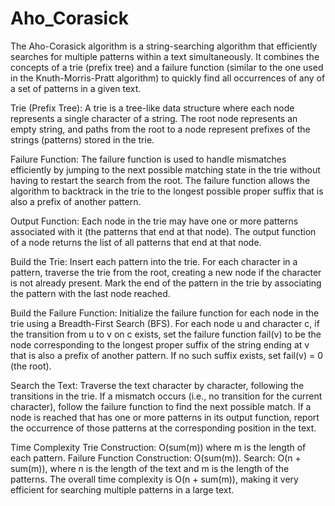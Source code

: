 # Aho_Corasick


The Aho-Corasick algorithm is a string-searching algorithm that efficiently searches for multiple patterns within a text simultaneously. It combines the concepts of a trie (prefix tree) and a failure function (similar to the one used in the Knuth-Morris-Pratt algorithm) to quickly find all occurrences of any of a set of patterns in a given text.


Trie (Prefix Tree):
A trie is a tree-like data structure where each node represents a single character of a string.
The root node represents an empty string, and paths from the root to a node represent prefixes of the strings (patterns) stored in the trie.

Failure Function:
The failure function is used to handle mismatches efficiently by jumping to the next possible matching state in the trie without having to restart the search from the root.
The failure function allows the algorithm to backtrack in the trie to the longest possible proper suffix that is also a prefix of another pattern.

Output Function:
Each node in the trie may have one or more patterns associated with it (the patterns that end at that node). The output function of a node returns the list of all patterns that end at that node.


Build the Trie:
Insert each pattern into the trie.
For each character in a pattern, traverse the trie from the root, creating a new node if the character is not already present.
Mark the end of the pattern in the trie by associating the pattern with the last node reached.

Build the Failure Function:
Initialize the failure function for each node in the trie using a Breadth-First Search (BFS).
For each node u and character c, if the transition from u to v on c exists, set the failure function fail(v) to be the node corresponding to the longest proper suffix of the string ending at v that is also a prefix of another pattern.
If no such suffix exists, set fail(v) = 0 (the root).

Search the Text:
Traverse the text character by character, following the transitions in the trie.
If a mismatch occurs (i.e., no transition for the current character), follow the failure function to find the next possible match.
If a node is reached that has one or more patterns in its output function, report the occurrence of those patterns at the corresponding position in the text.


Time Complexity
Trie Construction: O(sum(m)) where m is the length of each pattern.
Failure Function Construction: O(sum(m)).
Search: O(n + sum(m)), where n is the length of the text and m is the length of the patterns.
The overall time complexity is O(n + sum(m)), making it very efficient for searching multiple patterns in a large text.
